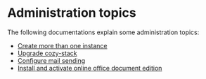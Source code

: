 # Administration topics

The following documentations explain some administration topics:

- [Create more than one instance](./more_instances.md)
- [Upgrade cozy-stack](./upgrade.md)
- [Configure mail sending](./mail.md)
- [Install and activate online office document edition](./office.md)
